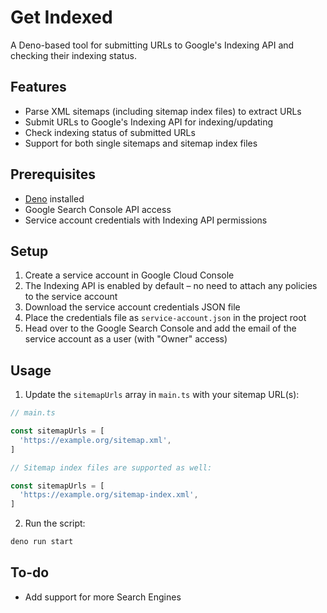 # Get Indexed

A Deno-based tool for submitting URLs to Google's Indexing API and checking their indexing status.

## Features

- Parse XML sitemaps (including sitemap index files) to extract URLs
- Submit URLs to Google's Indexing API for indexing/updating
- Check indexing status of submitted URLs
- Support for both single sitemaps and sitemap index files

## Prerequisites

- [Deno](https://deno.land/) installed
- Google Search Console API access
- Service account credentials with Indexing API permissions

## Setup

1. Create a service account in Google Cloud Console
2. The Indexing API is enabled by default – no need to attach any policies to the service account
3. Download the service account credentials JSON file
4. Place the credentials file as `service-account.json` in the project root
5. Head over to the Google Search Console and add the email of the service account as a user (with "Owner" access)

## Usage

1. Update the `sitemapUrls` array in `main.ts` with your sitemap URL(s):

```typescript
// main.ts

const sitemapUrls = [
  'https://example.org/sitemap.xml',
]

// Sitemap index files are supported as well:

const sitemapUrls = [
  'https://example.org/sitemap-index.xml',
]
```

2. Run the script:

```bash
deno run start
```

## To-do

- Add support for more Search Engines
